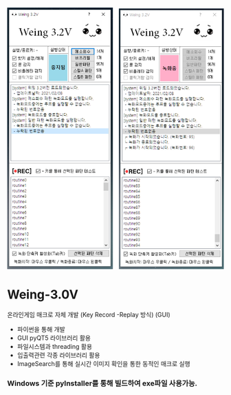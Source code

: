 ![test](./img.PNG)

# Weing-3.0V
온라인게임 매크로 자체 개발 (Key Record -Replay 방식) (GUI)

* 파이썬을 통해 개발
* GUI pyQT5 라이브러리 활용
* 파일시스템과 threading 활용
* 입출력관련 각종 라이브러리 활용
* ImageSearch를 통해 실시간 이미지 확인을 통한 동적인 매크로 실행

### Windows 기준 pyInstaller를 통해 빌드하여 exe파일 사용가능.
